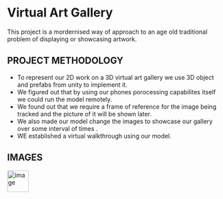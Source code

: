 # Virtual Art Gallery
This project is a mordernised way of approach to an age old traditional problem of displaying or showcasing artwork.

## PROJECT METHODOLOGY 
* To represent our 2D work on a 3D virtual art gallery we use 3D object and prefabs from unity to implement it.
* We figured out that by using our phones porocessing capabilites itself we could run the model remotely.
* We found out that we require a frame of reference for the image being tracked and the picture of it will be shown later.
* We also made our model change the images to showcase our gallery over some interval of times .
* WE established a virtual walkthrough using our model.

## IMAGES

<img width="50" alt="image" src="![0](https://github.com/FF-Industries/Graviton2.0_JSR/assets/136846161/55abf488-2ef2-4349-bb76-81c44645e321)
">




